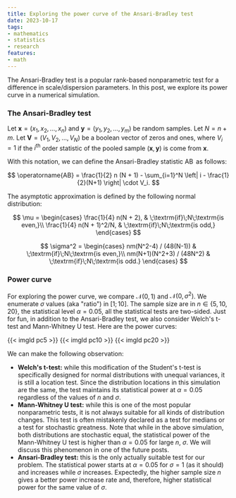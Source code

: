 ```yaml
---
title: Exploring the power curve of the Ansari-Bradley test
date: 2023-10-17
tags:
- mathematics
- statistics
- research
features:
- math
---
```


The Ansari-Bradley test is a popular rank-based nonparametric test for a difference in scale/dispersion parameters.
In this post, we explore its power curve in a numerical simulation.

<!--more-->

### The Ansari-Bradley test

Let $\mathbf{x} = (x_1, x_2, \ldots, x_n)$ and $\mathbf{y} = (y_1, y_2, \ldots, y_m)$ be random samples.
Let $N=n+m$.
Let $\mathbf{V} = (V_1, V_2, \ldots, V_N)$ be a boolean vector of zeros and ones,
  where $V_i = 1$ if the $i^\textrm{th}$ order statistic of the pooled sample $(\mathbf{x}, \mathbf{y})$
  is come from $\mathbf{x}$.

With this notation, we can define the Ansari-Bradley statistic $\operatorname{AB}$ as follows:

$$
\operatorname{AB} = \frac{1}{2} n (N + 1) - \sum_{i=1}^N \left| i - \frac{1}{2}(N+1) \right| \cdot V_i.
$$

The asymptotic approximation is defined by the following normal distribution:

$$
\mu = \begin{cases}
\frac{1}{4} n(N + 2),     & \;\textrm{if}\;N\;\textrm{is even,}\\
\frac{1}{4} n(N + 1)^2/N, & \;\textrm{if}\;N\;\textrm{is odd,}
\end{cases}
$$

$$
\sigma^2 = \begin{cases}
nm(N^2-4) / (48(N-1))    & \;\textrm{if}\;N\;\textrm{is even,}\\
nm(N+1)(N^2+3) / (48N^2) & \;\textrm{if}\;N\;\textrm{is odd.}
\end{cases}
$$

### Power curve

For exploring the power curve, we compare $\mathcal{N}(0, 1)$ and $\mathcal{N}(0, \sigma^2)$.
We enumerate $\sigma$ values (aka "ratio") in $[1; 10]$.
The sample size are in $n \in \{5, 10, 20 \}$,
  the statistical level $\alpha = 0.05$,
  all the statistical tests are two-sided.
Just for fun, in addition to the Ansari-Bradley test, we also consider Welch's t-test and Mann-Whitney U test.
Here are the power curves:

{{< imgld pc5 >}}
{{< imgld pc10 >}}
{{< imgld pc20 >}}

We can make the following observation:

* **Welch's t-test:** while this modification of the Student's t-test
    is specifically designed for normal distributions with unequal variances,
    it is still a location test.
  Since the distribution locations in this simulation are the same,
    the test maintains its statistical power at $\alpha = 0.05$ regardless of the values of $n$ and $\sigma$.
* **Mann-Whitney U test:** while this is one of the most popular nonparametric tests,
    it is not always suitable for all kinds of distribution changes.
  This test is often mistakenly declared as a test for medians or a test for stochastic greatness.
  Note that while in the above simulation, both distributions are stochastic equal,
    the statistical power of the Mann-Whitney U test is higher than $\alpha = 0.05$ for large $n$, $\sigma$.
  We will discuss this phenomenon in one of the future posts.
* **Ansari-Bradley test:** this is the only actually suitable test for our problem.
  The statistical power starts at $\alpha = 0.05$ for $\sigma = 1$ (as it should)
    and increases while $\sigma$ increases.
  Expectedly, the higher sample size $n$ gives a better power increase rate and, therefore,
    higher statistical power for the same value of $\sigma$.
